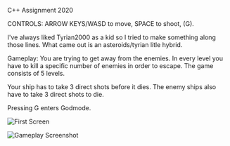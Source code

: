 C++ Assignment 2020

CONTROLS: ARROW KEYS/WASD to move, SPACE to shoot, (G).

I've always liked Tyrian2000 as a kid so I tried to make something along those lines. What came out is an asteroids/tyrian litle hybrid.

Gameplay: You are trying to get away from the enemies. In every level you have to kill a specific number of enemies in order to escape. The game consists of 5 levels.

Your ship has to take 3 direct shots before it dies.
The enemy ships also have to take 3 direct shots to die.

Pressing G enters Godmode.

![First Screen](https://github.com/F3V3R/CPP-2D-Space-Shooter/blob/master/cpp-assignment-first-screen.png)

![Gameplay Screenshot](https://github.com/F3V3R/CPP-2D-Space-Shooter/blob/master/cpp-assignment-gameplay.png)
